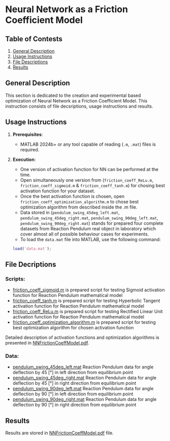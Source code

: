 # Neural Network as a Friction Coefficient Model

## Table of Contests

1. [General Description](#general-description)
2. [Usage Instructions](#usage-instructions)
3. [File Descriptions](#file-descriptions)
4. [Results](#results)

## General Description
This section is dedicated to the creation and experimental based optimization of Neural Network as a Friction Coefficient Model. This instruction consists of file decsriptions, usage instructions and results.

## Usage Instructions
1. **Prerequisites**:
   - MATLAB 2024b+ or any tool capable of reading (`.m`, `.mat`) files is required. 

2. **Execution**:
   - One version of activation function for NN can be performed at the time.
   - Open simultaneously one version from (`friction_coeff_ReLu.m`, `friction_coeff_sigmoid.m` & `friction_coeff_tanh.m`) for chosing best activation function for your dataset.
   - Once the best activation function is chosen, open `friction_coeff_optimization_algorithm.m` to chose best optimization algorithm from described inside the .m file.
   - Data stored in (`pendulum_swing_45deg_left.mat`, `pendulum_swing_45deg_right.mat`, `pendulum_swing_90deg_left.mat`, `pendulum_swing_90deg_right.mat`) stands for prepared four complete datasets from Reaction Pendulum real object in laboratory which cover almost all of possible behaviour cases for experiments.
   - To load the `data.mat` file into MATLAB, use the following command:
   ```matlab
   load('data.mat');

## File Decriptions
### Scripts:
- [friction_coeff_sigmoid.m](main/friction_coeff_sigmoid.m) is prepared script for testing Sigmoid activation function for Reaction Pendulum mathematical model
- [friction_coeff_tanh.m](main/friction_coeff_tanh.m) is prepared script for testing Hyperbolic Tangent activation function for Reaction Pendulum mathematical model
- [friction_coeff_ReLu.m](main/friction_coeff_ReLu.m) is prepared script for testing Rectified Linear Unit activation function for Reaction Pendulum mathematical model
- [friction_coeff_optimization_algorithm.m](main/friction_coeff_optimization_algorithm.m) is prepared script for testing best optimization algorithm for chosen activation function

Detailed description of activation functions and optimization algorithms is presented in [NNFrictionCoeffModel.pdf](doc/NNFrictionCoeffModel.pdf).

### Data:
- [pendulum_swing_45deg_left.mat](main/pendulum_swing_45deg_left.mat) Reaction Pendulum data for angle deflection by 45 [°] in left direction from equilibrium point
- [pendulum_swing_45deg_right.mat](main/pendulum_swing_45deg_right.mat) Reaction Pendulum data for angle deflection by 45 [°] in right direction from equilibrium point
- [pendulum_swing_90deg_left.mat](main/pendulum_swing_90deg_left.mat) Reaction Pendulum data for angle deflection by 90 [°] in left direction from equilibrium point
- [pendulum_swing_90deg_right.mat](main/pendulum_swing_90deg_right.mat) Reaction Pendulum data for angle deflection by 90 [°] in right direction from equilibrium point

## Results
Results are stored in [NNFrictionCoeffModel.pdf](doc/NNFrictionCoeffModel.pdf) file.